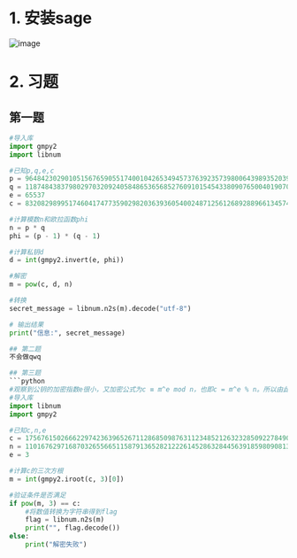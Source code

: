 # 1. 安装sage

![image](https://raw.githubusercontent.com/35098a/learn/main/%E5%B1%8F%E5%B9%95%E6%88%AA%E5%9B%BE(224).png)

# 2. 习题
## 第一题
```python
#导入库
import gmpy2
import libnum

#已知p,q,e,c
p = 9648423029010515676590551740010426534945737639235739800643989352039852507298491399561035009163427050370107570733633350911691280297777160200625281665378483
q = 11874843837980297032092405848653656852760910154543380907650040190704283358909208578251063047732443992230647903887510065547947313543299303261986053486569407
e = 65537
c = 83208298995174604174773590298203639360540024871256126892889661345742403314929861939100492666605647316646576486526217457006376842280869728581726746401583705899941768214138742259689334840735633553053887641847651173776251820293087212885670180367406807406765923638973161375817392737747832762751690104423869019034

#计算模数n和欧拉函数phi
n = p * q
phi = (p - 1) * (q - 1)

#计算私钥d
d = int(gmpy2.invert(e, phi))

#解密
m = pow(c, d, n)

#转换
secret_message = libnum.n2s(m).decode("utf-8")

# 输出结果
print("信息:", secret_message)

## 第二题
不会做qwq

## 第三题
```python
#观察到公钥的加密指数e很小，又加密公式为c ≡ m^e mod n，也即c = m^e % n。所以由此可知，若是m^e=c，那么可直接解密出明文
#导入库
import libnum
import gmpy2

#已知c,n,e
c = 175676150266622974236396526711286850987631123485212632328509227849029911058091086706143340012942548868507757097027596460222082381606490997654543157611859508598203272345044220266344322516323997126214392011463091635444512796333373451321795475333496092463760390199602320265733668648810943598505902205569125
n = 1101676297168703265566511587913652821222614528632844563918598090813090976948138058144049294690727841463413972173051671908835164088465174349647584948964206244648736138253802417241570633968307801570794459668533128958442296813160786428069813867034205462528763830205245218089660432399549540588101288362866463
e = 3

#计算c的三次方根
m = int(gmpy2.iroot(c, 3)[0])

#验证条件是否满足
if pow(m, 3) == c:
    #将数值转换为字符串得到flag
    flag = libnum.n2s(m)
    print("", flag.decode())
else:
    print("解密失败")
